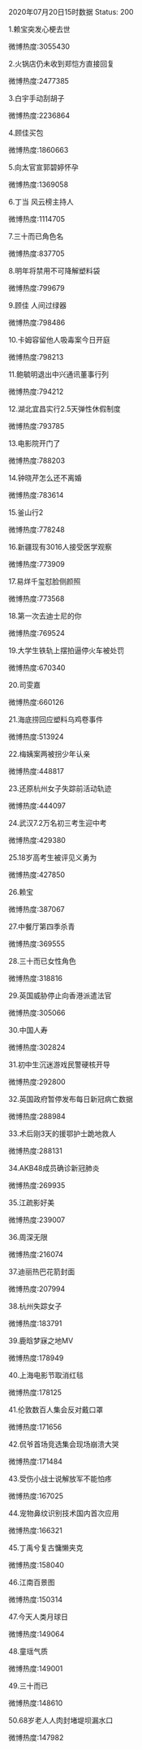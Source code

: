 2020年07月20日15时数据
Status: 200

1.赖宝突发心梗去世

微博热度:3055430

2.火锅店仍未收到郑恺方直接回复

微博热度:2477385

3.白宇手动刮胡子

微博热度:2236864

4.顾佳买包

微博热度:1860663

5.向太官宣郭碧婷怀孕

微博热度:1369058

6.丁当 风云榜主持人

微博热度:1114705

7.三十而已角色名

微博热度:837705

8.明年将禁用不可降解塑料袋

微博热度:799679

9.顾佳 人间过绿器

微博热度:798486

10.卡姆容留他人吸毒案今日开庭

微博热度:798213

11.鲍毓明退出中兴通讯董事行列

微博热度:794212

12.湖北宜昌实行2.5天弹性休假制度

微博热度:793785

13.电影院开门了

微博热度:788203

14.钟晓芹怎么还不离婚

微博热度:783614

15.釜山行2

微博热度:778248

16.新疆现有3016人接受医学观察

微博热度:773909

17.易烊千玺怼脸侧颜照

微博热度:773568

18.第一次去迪士尼的你

微博热度:769524

19.大学生铁轨上摆拍逼停火车被处罚

微博热度:670340

20.司雯嘉

微博热度:660126

21.海底捞回应塑料乌鸡卷事件

微博热度:513924

22.梅姨案两被拐少年认亲

微博热度:448817

23.还原杭州女子失踪前活动轨迹

微博热度:444097

24.武汉7.2万名初三考生迎中考

微博热度:429380

25.18岁高考生被评见义勇为

微博热度:427850

26.赖宝

微博热度:387067

27.中餐厅第四季杀青

微博热度:369555

28.三十而已女性角色

微博热度:318816

29.英国威胁停止向香港派遣法官

微博热度:305066

30.中国人寿

微博热度:302824

31.初中生沉迷游戏民警硬核开导

微博热度:292800

32.英国政府暂停发布每日新冠病亡数据

微博热度:288984

33.术后刚3天的援鄂护士跪地救人

微博热度:288131

34.AKB48成员确诊新冠肺炎

微博热度:269935

35.江疏影好美

微博热度:239007

36.周深无限

微博热度:216074

37.迪丽热巴花箭封面

微博热度:207994

38.杭州失踪女子

微博热度:183791

39.鹿晗梦寐之地MV

微博热度:178949

40.上海电影节取消红毯

微博热度:178125

41.伦敦数百人集会反对戴口罩

微博热度:171656

42.侃爷首场竞选集会现场崩溃大哭

微博热度:171484

43.受伤小战士说解放军不能怕疼

微博热度:167025

44.宠物鼻纹识别技术国内首次应用

微博热度:166321

45.丁禹兮复古慵懒夹克

微博热度:158040

46.江南百景图

微博热度:150314

47.今天人类月球日

微博热度:149064

48.童瑶气质

微博热度:149001

49.三十而已

微博热度:148610

50.68岁老人人肉封堵堤坝漏水口

微博热度:147982

